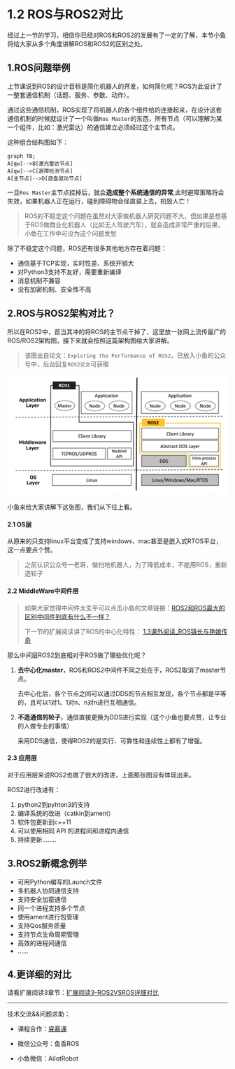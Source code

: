 # 1.2 ROS与ROS2对比

经过上一节的学习，相信你已经对ROS和ROS2的发展有了一定的了解，本节小鱼将给大家从多个角度讲解ROS和ROS2的区别之处。

## 1.ROS问题举例

上节课说到ROS的设计目标是简化机器人的开发，如何简化呢？ROS为此设计了一整套通信机制（话题、服务、参数、动作）。

通过这些通信机制，ROS实现了将机器人的各个组件给的连接起来，在设计这套通信机制的时候就设计了一个叫做`Ros Master`的东西，所有节点（可以理解为某一个组件，比如：激光雷达）的通信建立必须经过这个主节点。


这种组合结构图如下：

```mermaid
graph TB;
A[qw]-->B[激光雷达节点]
A[qw]-->C[避障检测节点]
A[主节点]-->D[底盘驱动节点]
```

一旦`Ros Master`主节点挂掉后，就会**造成整个系统通信的异常**,此时避障策略将会失效，如果机器人正在运行，碰到障碍物会径直装上去，机毁人亡！


> ROS的不稳定这个问题在虽然对大家做机器人研究问题不大，但如果是想基于ROS做商业化机器人（比如无人驾驶汽车），就会造成非常严重的后果，小鱼在工作中可没为这个问题发愁



除了不稳定这个问题，ROS还有很多其他地方存在着问题：

- 通信基于TCP实现，实时性差、系统开销大
- 对Python3支持不友好，需要重新编译
- 消息机制不兼容
- 没有加密机制、安全性不高



## 2.ROS与ROS2架构对比？

所以在ROS2中，首当其冲的将ROS的主节点干掉了，这里放一张网上流传最广的ROS/ROS2架构图，接下来就会按照这篇架构图给大家讲解。

> 该图出自论文：`Exploring the Performance of ROS2`，已放入小鱼的公众号中，后台回复`ROS2论文`可获取



![ROS1和ROS2架构对比](1.2ROS与ROS2对比/imgs/image-20210717153612576.png)


小鱼来给大家讲解下这张图，我们从下往上看。

#### 2.1 OS层

从原来的只支持linux平台变成了支持windows、mac甚至是嵌入式RTOS平台，这一点要点个赞。

>  之前认识公众号一老哥，做扫地机器人，为了降低成本，不能用ROS，重新造轮子



#### 2.2 MiddleWare中间件层

> 如果大家觉得中间件太玄乎可以点击小鱼的文章链接：[ROS2和ROS最大的区别中间件到底有什么不一样？](https://zhuanlan.zhihu.com/p/390607053)
>
> 下一节的扩展阅读讲了ROS的中心化特性： [1.3课外阅读_ROS镇长与艳娘传奇](1.3课外阅读_ROS镇长与艳娘传奇.md) 

那么中间层ROS2到底相对于ROS做了哪些优化呢？



1. **去中心化master**，ROS和ROS2中间件不同之处在于，ROS2取消了master节点。

   去中心化后，各个节点之间可以通过DDS的节点相互发现，各个节点都是平等的，且可以1对1、1对n、n对n进行互相通信。

   

2. **不造通信的轮子**，通信直接更换为DDS进行实现（这个小鱼也要点赞，让专业的人做专业的事情）

   采用DDS通信，使得ROS2的是实行、可靠性和连续性上都有了增强。
   
   

#### 2.3 应用层

对于应用层来说ROS2也做了很大的改进，上面那张图没有体现出来。

ROS2进行改进有：

1. python2到pyhton3的支持
2. 编译系统的改进（catkin到ament）
3. 软件包更新到c++11
4. 可以使用相同 API 的进程间和进程内通信
5. 持续更新........


## 3.ROS2新概念例举
- 可用Python编写的Launch文件
- 多机器人协同通信支持
- 支持安全加密通信
- 同一个进程支持多个节点
- 使用ament进行包管理
- 支持Qos服务质量
- 支持节点生命周期管理
- 高效的进程间通信
- ......




## 4.更详细的对比

请看扩展阅读3章节：[扩展阅读3-ROS2VSROS详细对比](chapt1/扩展阅读3-ROS2VSROS详细对比.md) 



------

技术交流&&问题求助：

- 课程合作：[睿慕课](https://www.aiimooc.com/)

- 微信公众号：鱼香ROS

- 小鱼微信：AiIotRobot



